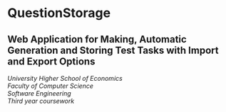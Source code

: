 # QuestionStorage
## Web Application for Making, Automatic Generation and Storing Test Tasks with Import and Export Options

*University Higher School of Economics* <br>
*Faculty of Computer Science* <br>
*Software Engineering* <br>
*Third year coursework* <br>
